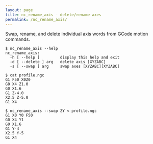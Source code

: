```yaml
---
layout: page
title: nc_rename_axis - delete/rename axes
permalink: /nc_rename_axis/
---
```


Swap, rename, and delete individual axis words from GCode motion commands.


```
$ nc_rename_axis --help
nc_rename_axis:
  -h [ --help ]         display this help and exit
  -d [ --delete ] arg   delete axis [XYZABC]
  -s [ --swap ] arg     swap axes [XYZABC][XYZABC]
```

```
$ cat profile.ngc
G1 F50 X0Z0
G0 X4 Z1.0
G0 X1.6
G1 Z-4.0 
X2.5 Z-5.0
G1 X4

$ nc_rename_axis --swap ZY < profile.ngc
G1 X0 Y0 F50 
G0 X4 Y1 
G0 X1.6 
G1 Y-4 
X2.5 Y-5 
G1 X4 
```

